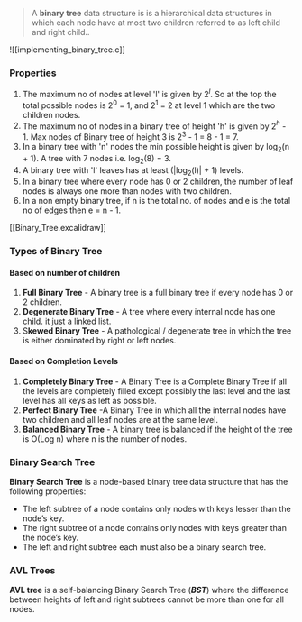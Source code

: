 >A **binary tree** data structure is is a hierarchical data structures in which each node have at most two children referred to as left child and right child..

![[implementing_binary_tree.c]]
### Properties
1. The maximum no of nodes at level 'l' is given by 2$^l$. So at the top the total possible nodes is 2$^0$ = 1, and 2$^1$ = 2 at level 1 which are the two children nodes.
2. The maximum no of nodes in a binary tree of height 'h' is given by 2$^h$ - 1. Max nodes of Binary tree of height 3 is 2$^3$ - 1 = 8 - 1 = 7.
3. In a binary tree with 'n' nodes the min possible height is given by log$_2$(n + 1). A tree with 7 nodes i.e. log$_2$(8) = 3.
4. A binary tree with 'l' leaves has at least (|log$_2$(l)| + 1) levels.
5. In a binary tree where every node has 0 or 2 children, the number of leaf nodes is always one more than nodes with two children.
6. In a non empty binary tree, if n is the total no. of nodes and e is the total no of edges then e = n - 1.

[[Binary_Tree.excalidraw]]
### Types of Binary Tree
#### Based on number of children
1. **Full Binary Tree** - A binary tree is a full binary tree if every node has 0 or 2 children.
2. **Degenerate Binary Tree** - A tree where every internal node has one child. it just a linked list.
3. S**kewed Binary Tree** - A pathological / degenerate tree in which the tree is either dominated by right or left nodes.

#### Based on Completion Levels
1. **Completely Binary Tree** - A Binary Tree is a Complete Binary Tree if all the levels are completely filled except possibly the last level and the last level has all keys as left as possible.
2. **Perfect Binary Tree** -A Binary Tree in which all the internal nodes have two children and all leaf nodes are at the same level.
3. **Balanced Binary Tree** - A binary tree is balanced if the height of the tree is O(Log n) where n is the number of nodes.

### Binary Search Tree
****Binary Search Tree**** is a node-based binary tree data structure that has the following properties:

- The left subtree of a node contains only nodes with keys lesser than the node’s key.
- The right subtree of a node contains only nodes with keys greater than the node’s key.
- The left and right subtree each must also be a binary search tree.

### AVL Trees
**AVL tree** is a self-balancing Binary Search Tree (***BST***) where the difference between heights of left and right subtrees cannot be more than one for all nodes.


